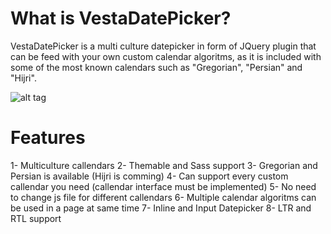 What is VestaDatePicker?
========================

VestaDatePicker is a multi culture datepicker in form of JQuery plugin that can be feed with your own custom calendar algoritms, as it is included
with some of the most known calendars such as "Gregorian", "Persian" and "Hijri".

![alt tag](http://uploads.im/JvMGF.jpg)

Features
========
1- Multiculture callendars
2- Themable and Sass support
3- Gregorian and Persian is available (Hijri is comming)
4- Can support every custom callendar you need (callendar interface must be implemented)
5- No need to change js file for different callendars
6- Multiple calendar algoritms can be used in a page at same time
7- Inline and Input Datepicker
8- LTR and RTL support
